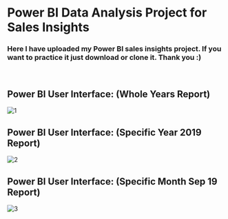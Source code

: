 # Power BI Data Analysis Project for Sales Insights

### Here I have uploaded my Power BI sales insights project. If you want to practice it just download or clone it. Thank you :)
<br/>


## Power BI User Interface: (Whole Years Report)
![1](https://user-images.githubusercontent.com/50451175/92099294-ebb8da80-ee0c-11ea-942d-7603fdabe845.PNG)

## Power BI User Interface: (Specific Year 2019 Report)
![2](https://user-images.githubusercontent.com/50451175/92147168-4b36da80-ee4d-11ea-8a95-6078c4929e81.PNG)

## Power BI User Interface: (Specific Month Sep 19 Report)
![3](https://user-images.githubusercontent.com/50451175/92147173-4d009e00-ee4d-11ea-9505-1b264d32e639.PNG)
